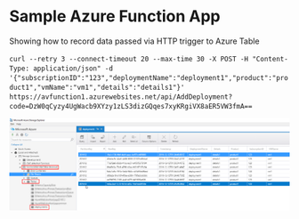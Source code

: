 # Sample Azure Function App
Showing how to record data passed via HTTP trigger to Azure Table

`curl --retry 3 --connect-timeout 20 --max-time 30 -X POST -H "Content-Type: application/json" -d '{"subscriptionID":"123","deploymentName":"deployment1","product":"product1","vmName":"vm1","details":"details1"}' https://avfunction1.azurewebsites.net/api/AddDeployment?code=DzW0qCyzy4UgWacb9XYzy1zLS3dizGQqes7xyKRgiVX8aER5VW3fmA==`

![Azure Table](https://raw.githubusercontent.com/arsenvlad/azure-function-app1/master/images/storage.png)

